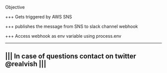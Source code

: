 Objective

+++ Gets triggered by AWS SNS

+++ publishes the message from SNS to slack channel webhook 

+++ Access webhook as env variable using process.env

---------------------------------------------------------
||| In case of questions contact on twitter @realvish |||
---------------------------------------------------------